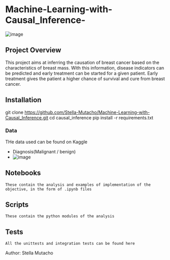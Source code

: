 # Machine-Learning-with-Causal_Inference-

![image](https://user-images.githubusercontent.com/53911989/182649787-55681712-a06e-4a4b-b8f5-4ba23d09cde9.png)

## Project Overview

This project aims at inferring the causation of breast cancer based on the characteristics of breast mass. With this information, disease indicators can be predicted and early treatment can be started for a given patient. Early treatment gives the patient a higher chance of survival and cure from breast cancer. 

## Installation

git clone https://github.com/Stella-Mutacho/Machine-Learning-with-Causal_Inference.git
cd causal_inference
pip install -r requirements.txt

### Data

THe data used can be found on Kaggle


  * Diagnosis(Malignant / benign)
  * ![image](https://user-images.githubusercontent.com/53911989/182651588-ef3dd8da-1d4b-4de4-b46b-f5385c50b44f.png)
 ## Notebooks

    These contain the analysis and examples of implementation of the objective, in the form of .ipynb files
 ## Scripts

    These contain the python modules of the analysis
 ## Tests

    All the unittests and integration tests can be found here
    
 Author: Stella Mutacho





